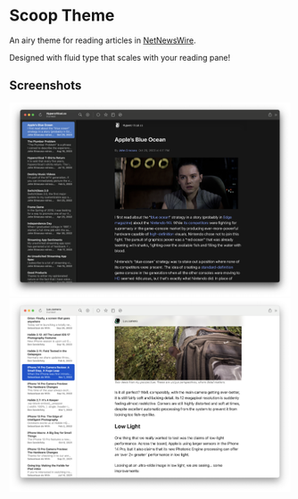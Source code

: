 # Scoop Theme

An airy theme for reading articles in [NetNewsWire](https://netnewswire.com).

Designed with fluid type that scales with your reading pane!

## Screenshots

![screenshot of the NetNewsWire app with the Scoop theme in dark mode](./assets/scoop-nnw-theme-dark.png)
![screenshot of the NetNewsWire app with the Scoop theme in light mode](./assets/scoop-nnw-theme-light.png)

